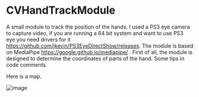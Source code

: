 # CVHandTrackModule
A small module to track the position of the hands. I used a PS3 eye camera to capture video, if you are running a 64 bit system and want to use PS3 eye you need drivers for it https://github.com/jkevin/PS3EyeDirectShow/releases.
The module is based on MediaPipe https://google.github.io/mediapipe/ .
First of all, the module is designed to determine the coordinates of parts of the hand.
Some tips in code comments.

Here is a map.

![image](https://user-images.githubusercontent.com/80523414/177600292-ba4675db-aa86-4f46-8228-3f1b59bae949.png)
